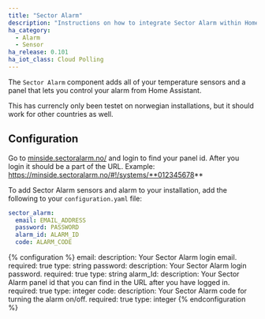 ```yaml
---
title: "Sector Alarm"
description: "Instructions on how to integrate Sector Alarm within Home Assistant."
ha_category:
  - Alarm
  - Sensor
ha_release: 0.101
ha_iot_class: Cloud Polling
---
```


The `Sector Alarm` component adds all of your temperature sensors and a panel that lets you control your alarm from Home Assistant.

This has currencly only been testet on norwegian installations, but it should work for other countries as well.

## Configuration

Go to [minside.sectoralarm.no/](https://minside.sectoralarm.no/) and login to find your panel id. After you login it should be a part of the URL. Example: https://minside.sectoralarm.no/#!/systems/**012345678**

To add Sector Alarm sensors and alarm to your installation, add the following to your `configuration.yaml` file:

```yaml
sector_alarm:
  email: EMAIL_ADDRESS
  password: PASSWORD
  alarm_id: ALARM_ID
  code: ALARM_CODE
```

{% configuration %}
email:
  description: Your Sector Alarm login email.
  required: true
  type: string
password:
  description: Your Sector Alarm login password.
  required: true
  type: string
alarm_Id:
  description: Your Sector Alarm panel id that you can find in the URL after you have logged in.
  required: true
  type: integer
code:
  description: Your Sector Alarm code for turning the alarm on/off.
  required: true
  type: integer
{% endconfiguration %}
